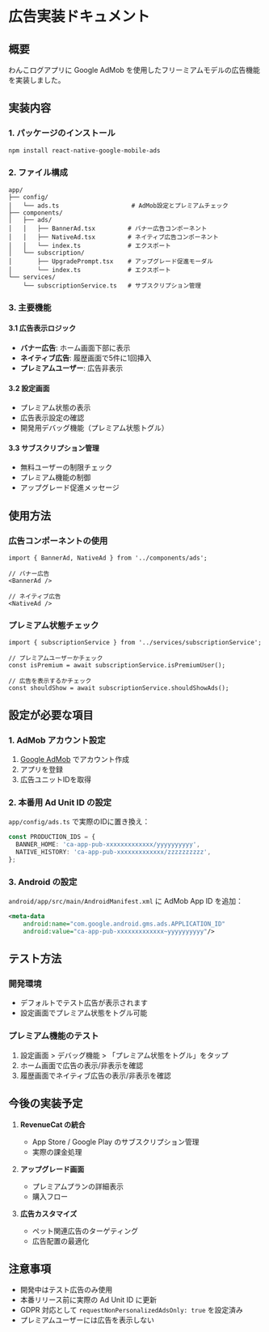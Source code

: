 # 広告実装ドキュメント

## 概要

わんこログアプリに Google AdMob を使用したフリーミアムモデルの広告機能を実装しました。

## 実装内容

### 1. パッケージのインストール

```bash
npm install react-native-google-mobile-ads
```

### 2. ファイル構成

```
app/
├── config/
│   └── ads.ts                    # AdMob設定とプレミアムチェック
├── components/
│   ├── ads/
│   │   ├── BannerAd.tsx         # バナー広告コンポーネント
│   │   ├── NativeAd.tsx         # ネイティブ広告コンポーネント
│   │   └── index.ts             # エクスポート
│   └── subscription/
│       ├── UpgradePrompt.tsx    # アップグレード促進モーダル
│       └── index.ts             # エクスポート
└── services/
    └── subscriptionService.ts   # サブスクリプション管理
```

### 3. 主要機能

#### 3.1 広告表示ロジック
- **バナー広告**: ホーム画面下部に表示
- **ネイティブ広告**: 履歴画面で5件に1回挿入
- **プレミアムユーザー**: 広告非表示

#### 3.2 設定画面
- プレミアム状態の表示
- 広告表示設定の確認
- 開発用デバッグ機能（プレミアム状態トグル）

#### 3.3 サブスクリプション管理
- 無料ユーザーの制限チェック
- プレミアム機能の制御
- アップグレード促進メッセージ

## 使用方法

### 広告コンポーネントの使用

```tsx
import { BannerAd, NativeAd } from '../components/ads';

// バナー広告
<BannerAd />

// ネイティブ広告
<NativeAd />
```

### プレミアム状態チェック

```tsx
import { subscriptionService } from '../services/subscriptionService';

// プレミアムユーザーかチェック
const isPremium = await subscriptionService.isPremiumUser();

// 広告を表示するかチェック
const shouldShow = await subscriptionService.shouldShowAds();
```

## 設定が必要な項目

### 1. AdMob アカウント設定

1. [Google AdMob](https://admob.google.com) でアカウント作成
2. アプリを登録
3. 広告ユニットIDを取得

### 2. 本番用 Ad Unit ID の設定

`app/config/ads.ts` で実際のIDに置き換え：

```typescript
const PRODUCTION_IDS = {
  BANNER_HOME: 'ca-app-pub-xxxxxxxxxxxxx/yyyyyyyyyy',
  NATIVE_HISTORY: 'ca-app-pub-xxxxxxxxxxxxx/zzzzzzzzzz',
};
```

### 3. Android の設定

`android/app/src/main/AndroidManifest.xml` に AdMob App ID を追加：

```xml
<meta-data
    android:name="com.google.android.gms.ads.APPLICATION_ID"
    android:value="ca-app-pub-xxxxxxxxxxxxx~yyyyyyyyyy"/>
```

## テスト方法

### 開発環境
- デフォルトでテスト広告が表示されます
- 設定画面でプレミアム状態をトグル可能

### プレミアム機能のテスト
1. 設定画面 > デバッグ機能 > 「プレミアム状態をトグル」をタップ
2. ホーム画面で広告の表示/非表示を確認
3. 履歴画面でネイティブ広告の表示/非表示を確認

## 今後の実装予定

1. **RevenueCat の統合**
   - App Store / Google Play のサブスクリプション管理
   - 実際の課金処理

2. **アップグレード画面**
   - プレミアムプランの詳細表示
   - 購入フロー

3. **広告カスタマイズ**
   - ペット関連広告のターゲティング
   - 広告配置の最適化

## 注意事項

- 開発中はテスト広告のみ使用
- 本番リリース前に実際の Ad Unit ID に更新
- GDPR 対応として `requestNonPersonalizedAdsOnly: true` を設定済み
- プレミアムユーザーには広告を表示しない